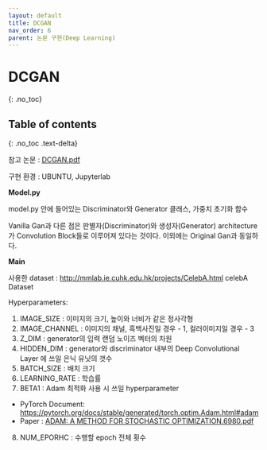 ```yaml
---
layout: default
title: DCGAN
nav_order: 6
parent: 논문 구현(Deep Learning)
---
```


# DCGAN
{: .no_toc}

## Table of contents
{: .no_toc .text-delta}

참고 논문 : [DCGAN.pdf](https://github.com/KimSungHeon/KimSungHeon.github.io/files/11085950/DCGAN.pdf)

구현 환경 : UBUNTU, Jupyterlab



**Model.py**
<script src="https://gist.github.com/KimSungHeon/f4d7ebbd0d5924987d18d044be005ed1.js"></script>
model.py 안에 들어있는 Discriminator와 Generator 클래스, 가중치 초기화 함수

  Vanilla Gan과 다른 점은 판별자(Discriminator)와 생성자(Generator) architecture가 Convolution Block들로 이루어져 있다는 것이다.
  이외에는 Original Gan과 동일하다.
  
  
**Main**
<script src="https://gist.github.com/KimSungHeon/cbd4cc8d9ddd14a22bee330087aa9ef4.js"></script>

사용한 dataset : http://mmlab.ie.cuhk.edu.hk/projects/CelebA.html celebA Dataset

<script src="https://gist.github.com/KimSungHeon/00abd1aa52aa9f3194bcfd91f568825b.js"></script>

Hyperparameters:
  
  1) IMAGE_SIZE : 이미지의 크기, 높이와 너비가 같은 정사각형
  2) IMAGE_CHANNEL : 이미지의 채널, 흑백사진일 경우 - 1, 컬러이미지일 경우 - 3 
  3) Z_DIM : generator의 입력 랜덤 노이즈 벡터의 차원
  4) HIDDEN_DIM : generator와 discriminator 내부의 Deep Convolutional Layer 에 쓰일 은닉 유닛의 갯수
  5) BATCH_SIZE : 배치 크기
  6) LEARNING_RATE : 학습률
  7) BETA1 : Adam 최적화 사용 시 쓰일 hyperparameter 
        
   - PyTorch Document: https://pytorch.org/docs/stable/generated/torch.optim.Adam.html#adam
   - Paper : [ADAM: A METHOD FOR STOCHASTIC OPTIMIZATION.6980.pdf](https://github.com/KimSungHeon/KimSungHeon.github.io/files/11086071/ADAM.A.METHOD.FOR.STOCHASTIC.OPTIMIZATION.6980.pdf)
  
  8) NUM_EPORHC : 수행할 epoch 전체 횟수

<script src="https://gist.github.com/KimSungHeon/d0b266e9ca8735c5ed8f098ed990a993.js"></script>

<script src="https://gist.github.com/KimSungHeon/6577e0cf373741859fb71864f2e90fa9.js"></script>

<script src="https://gist.github.com/KimSungHeon/4f3aa8641d736da268c9ab679f408e1e.js"></script>
  
<script src="https://gist.github.com/KimSungHeon/5afcf687e8fb612d66d6e50374829770.js"></script>
